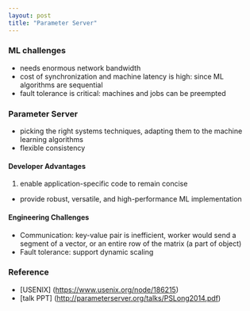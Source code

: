 ```yaml
---
layout: post
title: "Parameter Server"
---
```


### ML challenges
* needs enormous network bandwidth
* cost of synchronization and machine latency is high: since ML algorithms are sequential
* fault tolerance is critical: machines and jobs can be preempted

### Parameter Server
* picking the right systems techniques, adapting them to the machine learning algorithms
* flexible consistency

#### Developer Advantages
1. enable application-specific code to remain concise
- provide robust, versatile, and high-performance ML implementation

#### Engineering Challenges
* Communication: key-value pair is inefficient, worker would send a segment of a vector, or an entire row of the matrix (a part of object)
* Fault tolerance: support dynamic scaling


### Reference
* [USENIX] (https://www.usenix.org/node/186215)
* [talk PPT] (http://parameterserver.org/talks/PSLong2014.pdf)